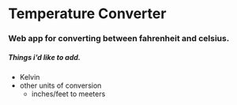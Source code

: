 # Temperature Converter
### Web app for converting between fahrenheit and celsius.

##### Things i'd like to add.
* Kelvin
* other units of conversion
	* inches/feet to meeters



